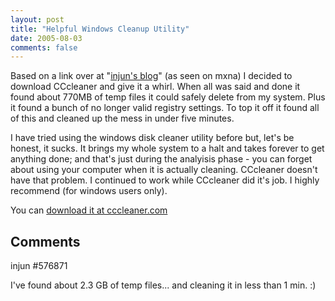 ```yaml
---
layout: post
title: "Helpful Windows Cleanup Utility"
date: 2005-08-03
comments: false
---
```

Based on a link over at "[injun's blog](http://576871.blogspot.com/)" (as seen
on mxna) I decided to download CCcleaner and give it a whirl. When all was
said and done it found about 770MB of temp files it could safely delete from
my system. Plus it found a bunch of no longer valid registry settings. To top
it off it found all of this and cleaned up the mess in under five minutes.  
  
I have tried using the windows disk cleaner utility before but, let's be
honest, it sucks. It brings my whole system to a halt and takes forever to get
anything done; and that's just during the analyisis phase - you can forget
about using your computer when it is actually cleaning. CCcleaner doesn't have
that problem. I continued to work while CCcleaner did it's job. I highly
recommend (for windows users only).  
  
You can [download it at cccleaner.com](http://www.ccleaner.com/)

## Comments

injun #576871

I've found about 2.3 GB of temp files... and cleaning it in less than 1 min.
:)

